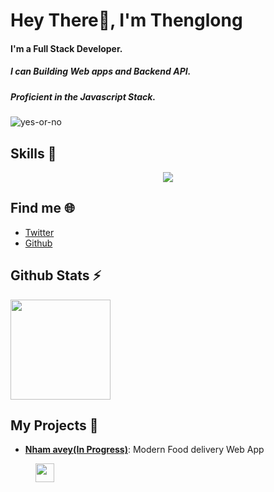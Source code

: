# Hey There👋, I'm Thenglong

#### I'm a Full Stack Developer.

##### I can Building Web apps and Backend API.

##### Proficient in the Javascript Stack.

![yes-or-no](https://raw.githubusercontent.com/seanprashad/slackmoji/master/emoji/blob/blob-council-gif.gif)

## Skills 🚀

<p align="center">
  <a href="https://skillicons.dev">
    <img src="https://skillicons.dev/icons?i=js,ts,nodejs,express,nestjs,sass,tailwindcss,react,nextjs,firebase,figma,vscode,git,spring" />
  </a>
</p>

## Find me 🌐

- [Twitter](https://twitter.com/thenglongheng)
- [Github](https://github.com/thenglong)

## Github Stats ⚡

<a href="https://github.com/thenglong">
  <img align="center" src="https://github-readme-stats.vercel.app/api?username=thenglong&amp;show_icons=true&amp;theme=radical" height="160"  witdh="480" />
</a>

## My Projects 📁

- [**Nham avey(In Progress)**](https://github.com/thenglong/nham-avey): Modern Food delivery Web App
<p style="margin-top:10px;margin-left:40px">
  <a href="https://skillicons.dev">
  <img style="height:30px;" src="https://skillicons.dev/icons?i=ts,express,nestjs,graphql,tailwindcss,react,nextjs,firebase" />
  </a>
</p>
